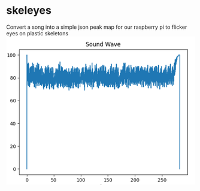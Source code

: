 # skeleyes
Convert a song into a simple json peak map for our raspberry pi to flicker eyes on plastic skeletons
![alt text](https://github.com/CaffeineLab/skeleyes/blob/main/stayin-alive.png?raw=true)
